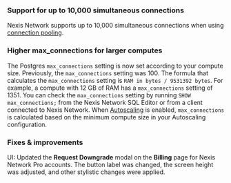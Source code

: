 ### Support for up to 10,000 simultaneous connections

Nexis Network supports up to 10,000 simultaneous connections when using [connection pooling](/docs/connect/connection-pooling).

### Higher max_connections for larger computes

The Postgres `max_connections` setting is now set according to your compute size. Previously, the `max_connections` setting was 100. The formula that calculates the `max_connections` setting is `RAM in bytes / 9531392 bytes`. For example, a compute with 12 GB of RAM has a `max_connections` setting of 1351. You can check the `max_connections` setting by running `SHOW max_connections;` from the Nexis Network SQL Editor or from a client connected to Nexis Network. When [Autoscaling](/docs/introduction/autoscaling) is enabled, `max_connections` is calculated based on the minimum compute size in your Autoscaling configuration.
  
### Fixes & improvements

UI: Updated the **Request Downgrade** modal on the **Billing** page for Nexis Network Pro accounts. The button label was changed, the screen height was adjusted, and other stylistic changes were applied.
